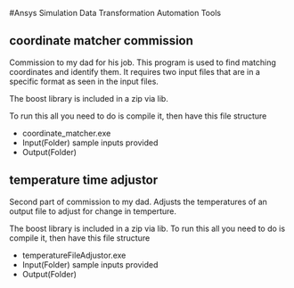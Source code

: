#Ansys Simulation Data Transformation Automation Tools
## coordinate matcher commission

Commission to my dad for his job. This program is used to find matching coordinates and identify them. It requires two input files that are in a specific format as seen in the input files.

The boost library is included in a zip via lib.

To run this all you need to do is compile it, then have this file structure
- coordinate_matcher.exe
- Input(Folder) sample inputs provided
- Output(Folder)



## temperature time adjustor
Second part of commission to my dad. Adjusts the temperatures of an output file to adjust for change in temperture.

The boost library is included in a zip via lib.
To run this all you need to do is compile it, then have this file structure
- temperatureFileAdjustor.exe
- Input(Folder) sample inputs provided
- Output(Folder)
